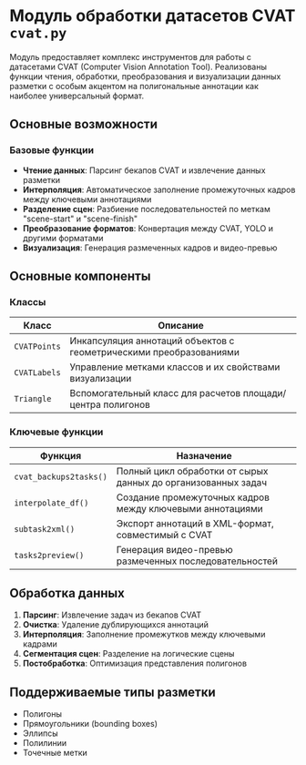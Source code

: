 # Модуль обработки датасетов CVAT `cvat.py`

Модуль предоставляет комплекс инструментов для работы с датасетами CVAT (Computer Vision Annotation Tool). Реализованы функции чтения, обработки, преобразования и визуализации данных разметки с особым акцентом на полигональные аннотации как наиболее универсальный формат.

## Основные возможности

### Базовые функции
- **Чтение данных**: Парсинг бекапов CVAT и извлечение данных разметки
- **Интерполяция**: Автоматическое заполнение промежуточных кадров между ключевыми аннотациями
- **Разделение сцен**: Разбиение последовательностей по меткам "scene-start" и "scene-finish"
- **Преобразование форматов**: Конвертация между CVAT, YOLO и другими форматами
- **Визуализация**: Генерация размеченных кадров и видео-превью

## Основные компоненты

### Классы
| Класс | Описание |
|-------|----------|
| `CVATPoints` | Инкапсуляция аннотаций объектов с геометрическими преобразованиями |
| `CVATLabels` | Управление метками классов и их свойствами визуализации |
| `Triangle` | Вспомогательный класс для расчетов площади/центра полигонов |

### Ключевые функции
| Функция | Назначение |
|---------|------------|
| `cvat_backups2tasks()` | Полный цикл обработки от сырых данных до организованных задач |
| `interpolate_df()` | Создание промежуточных кадров между ключевыми аннотациями |
| `subtask2xml()` | Экспорт аннотаций в XML-формат, совместимый с CVAT |
| `tasks2preview()` | Генерация видео-превью размеченных последовательностей |

## Обработка данных
1. **Парсинг**: Извлечение задач из бекапов CVAT
2. **Очистка**: Удаление дублирующихся аннотаций
3. **Интерполяция**: Заполнение промежутков между ключевыми кадрами
4. **Сегментация сцен**: Разделение на логические сцены
5. **Постобработка**: Оптимизация представления полигонов

## Поддерживаемые типы разметки
- Полигоны
- Прямоугольники (bounding boxes)
- Эллипсы
- Полилинии
- Точечные метки
